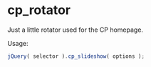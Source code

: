 cp_rotator
==========

Just a little rotator used for the CP homepage.

Usage:
```javascript
jQuery( selector ).cp_slideshow( options );
```
